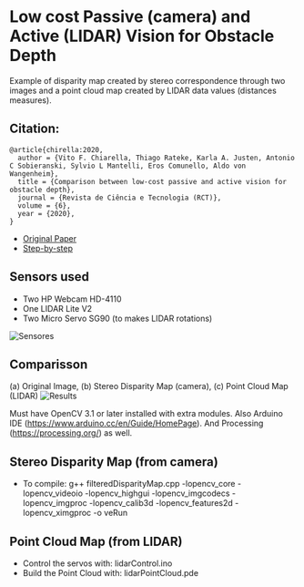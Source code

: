 # Low cost Passive (camera) and Active (LIDAR) Vision for Obstacle Depth

Example of disparity map created by stereo correspondence through two images and a point cloud map created by LIDAR data values (distances measures).

 ## Citation:
 ```
@article{chirella:2020,
  author = {Vito F. Chiarella, Thiago Rateke, Karla A. Justen, Antonio C Sobieranski, Sylvio L Mantelli, Eros Comunello, Aldo von Wangenheim},
  title = {Comparison between low-cost passive and active vision for obstacle depth},
  journal = {Revista de Ciência e Tecnologia (RCT)},
   volume = {6},
  year = {2020},
}
```

 - [Original Paper](https://www.researchgate.net/publication/342666208_Comparison_between_low-cost_passive_and_active_vision_for_obstacle_depth)
 - [Step-by-step](https://medium.com/analytics-vidhya/visual-depth-estimation-by-two-different-sensors-36f756d1575a?source=friends_link&sk=c3869820f7fffda3053a6e5993f5f6eb)

## Sensors used
- Two HP Webcam HD-4110
- One LIDAR Lite V2
- Two Micro Servo SG90 (to makes LIDAR rotations)

![Sensores](https://i.imgur.com/eUn2wfL.jpg)

## Comparisson
(a) Original Image, (b) Stereo Disparity Map (camera), (c) Point Cloud Map (LIDAR)
![Results](https://i.imgur.com/5MeLh4X.jpg)

Must have OpenCV 3.1 or later installed with extra modules.
Also Arduino IDE (https://www.arduino.cc/en/Guide/HomePage).
And Processing (https://processing.org/) as well.

## Stereo Disparity Map (from camera)
- To compile: g++ filteredDisparityMap.cpp -lopencv_core -lopencv_videoio -lopencv_highgui -lopencv_imgcodecs -lopencv_imgproc -lopencv_calib3d -lopencv_features2d -lopencv_ximgproc -o veRun

## Point Cloud Map (from LIDAR)
- Control the servos with: lidarControl.ino
- Build the Point Cloud with: lidarPointCloud.pde
